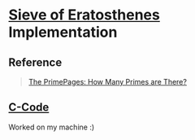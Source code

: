 # [Sieve of Eratosthenes](https://en.wikipedia.org/wiki/Sieve_of_Eratosthenes) Implementation

## Reference

> [The PrimePages: How Many Primes are There?](https://t5k.org/howmany.html)

## [C-Code](./C-Code/main.c)

  Worked on my machine :)

